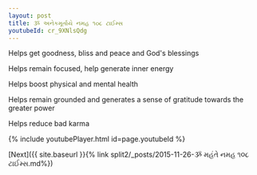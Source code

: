 ```yaml
---
layout: post
title: ૐ અનેકમૂર્તાયે નમહ ૧૦૮ ટાઈમ્સ
youtubeId: cr_9XNlsQdg
---
```

 
 
Helps get goodness, bliss and peace and God's blessings
 
Helps remain focused, help generate inner energy 
 
Helps boost physical and mental health 
 
Helps remain grounded and generates a sense of gratitude towards the greater power 
 
Helps reduce bad karma
 
 
 
 


{% include youtubePlayer.html id=page.youtubeId %}
 
[Next]({{ site.baseurl }}{% link  split2/_posts/2015-11-26-ૐ મહંતે નમહ ૧૦૮ ટાઈમ્સ.md%})
 
